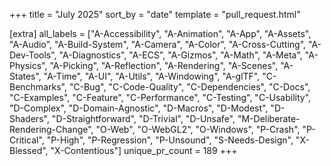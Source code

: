+++
title = "July 2025"
sort_by = "date"
template = "pull_request.html"

[extra]
all_labels = ["A-Accessibility", "A-Animation", "A-App", "A-Assets", "A-Audio", "A-Build-System", "A-Camera", "A-Color", "A-Cross-Cutting", "A-Dev-Tools", "A-Diagnostics", "A-ECS", "A-Gizmos", "A-Math", "A-Meta", "A-Physics", "A-Picking", "A-Reflection", "A-Rendering", "A-Scenes", "A-States", "A-Time", "A-UI", "A-Utils", "A-Windowing", "A-glTF", "C-Benchmarks", "C-Bug", "C-Code-Quality", "C-Dependencies", "C-Docs", "C-Examples", "C-Feature", "C-Performance", "C-Testing", "C-Usability", "D-Complex", "D-Domain-Agnostic", "D-Macros", "D-Modest", "D-Shaders", "D-Straightforward", "D-Trivial", "D-Unsafe", "M-Deliberate-Rendering-Change", "O-Web", "O-WebGL2", "O-Windows", "P-Crash", "P-Critical", "P-High", "P-Regression", "P-Unsound", "S-Needs-Design", "X-Blessed", "X-Contentious"]
unique_pr_count = 189
+++
